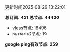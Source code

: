 更新时间2025-08-29 13:22:01

**总订阅: 451**
**总节点: 44436**
- vless节点: 18496
- hysteria2节点: 19

**google ping有效节点: 259**
